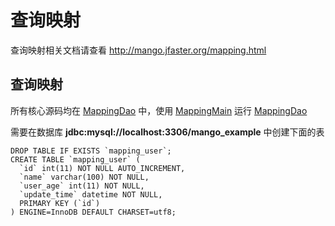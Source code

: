 查询映射
=======

查询映射相关文档请查看 http://mango.jfaster.org/mapping.html

查询映射
-------

所有核心源码均在 [MappingDao](https://github.com/jfaster/mango-example/blob/master/src/main/java/org/jfaster/mango/example/mapping/MappingDao.java) 中，使用 [MappingMain](https://github.com/jfaster/mango-example/blob/master/src/main/java/org/jfaster/mango/example/mapping/MappingMain.java) 运行 [MappingDao](https://github.com/jfaster/mango-example/blob/master/src/main/java/org/jfaster/mango/example/mapping/MappingDao.java)

需要在数据库 **jdbc:mysql://localhost:3306/mango_example** 中创建下面的表

```
DROP TABLE IF EXISTS `mapping_user`;
CREATE TABLE `mapping_user` (
  `id` int(11) NOT NULL AUTO_INCREMENT,
  `name` varchar(100) NOT NULL,
  `user_age` int(11) NOT NULL,
  `update_time` datetime NOT NULL,
  PRIMARY KEY (`id`)
) ENGINE=InnoDB DEFAULT CHARSET=utf8;
```

